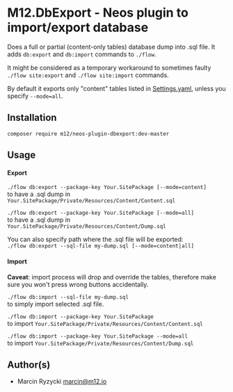 # M12.DbExport - Neos plugin to import/export database

Does a full or partial (content-only tables) database dump into .sql file. It adds `db:export` and `db:import` commands to `./flow`.

It might be considered as a temporary workaround to sometimes faulty `./flow site:export` and `./flow site:import` commands.

By default it exports only "content" tables listed in [Settings.yaml](Configuration/Settings.yaml), unless you specify `--mode=all`.


## Installation

`composer require m12/neos-plugin-dbexport:dev-master`


## Usage

#### Export

`./flow db:export --package-key Your.SitePackage [--mode=content]`  
to have a .sql dump in `Your.SitePackage/Private/Resources/Content/Content.sql`

`./flow db:export --package-key Your.SitePackage [--mode=all]`  
to have a .sql dump in `Your.SitePackage/Private/Resources/Content/Dump.sql`

You can also specify path where the .sql file will be exported:  
`./flow db:export --sql-file my-dump.sql [--mode=content|all]`  

#### Import

**Caveat**: import process will drop and override the tables, therefore make sure you won't press wrong buttons accidentally.

`./flow db:import --sql-file my-dump.sql`  
to simply import selected .sql file.

`./flow db:import --package-key Your.SitePackage`  
to import `Your.SitePackage/Private/Resources/Content/Content.sql`

`./flow db:import --package-key Your.SitePackage --mode=all`  
to import `Your.SitePackage/Private/Resources/Content/Dump.sql`


## Author(s)

* Marcin Ryzycki marcin@m12.io
